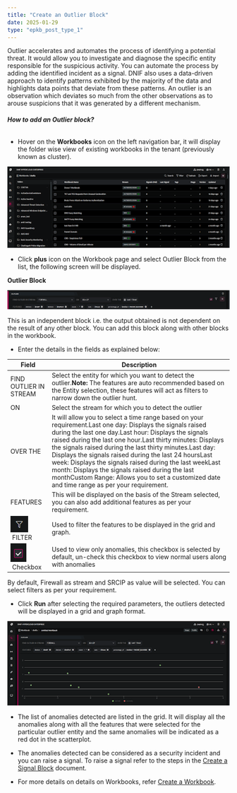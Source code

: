 ```yaml
---
title: "Create an Outlier Block"
date: 2025-01-29
type: "epkb_post_type_1"
---
```


  
Outlier accelerates and automates the process of identifying a potential threat. It would allow you to investigate and diagnose the specific entity responsible for the suspicious activity. You can automate the process by adding the identified incident as a signal. DNIF also uses a data-driven approach to identify patterns exhibited by the majority of the data and highlights data points that deviate from these patterns. An outlier is an observation which deviates so much from the other observations as to arouse suspicions that it was generated by a different mechanism.

###### **How to add an Outlier block?**

- Hover on the **Workbooks** icon on the left navigation bar, it will display the folder wise view of existing workbooks in the tenant (previously known as cluster).

![image 1-Dec-21-2023-05-12-27-6411-AM](./images-Create%20an%20Outlier%20Block/Create-an-Outlier-Block-1.png)

- Click **plus** icon on the Workbook page and select Outlier Block from the list, the following screen will be displayed.

**Outlier Block**

![image 2-Dec-21-2023-05-12-44-5744-AM](./images-Create%20an%20Outlier%20Block/Create-an-Outlier-Block-2.png)

This is an independent block i.e. the output obtained is not dependent on the result of any other block. You can add this block along with other blocks in the workbook.

- Enter the details in the fields as explained below:

| **Field** | **Description** |
| --- | --- |
| FIND OUTLIER IN STREAM | Select the entity for which you want to detect the outlier.**Note:** The features are auto recommended based on the Entity selection, these features will act as filters to narrow down the outlier hunt. |
| ON | Select the stream for which you to detect the outlier |
| OVER THE | It will allow you to select a time range based on your requirement.Last one day: Displays the signals raised during the last one day.Last hour: Displays the signals raised during the last one hour.Last thirty minutes: Displays the signals raised during the last thirty minutes.Last day: Displays the signals raised during the last 24 hoursLast week: Displays the signals raised during the last weekLast month: Displays the signals raised during the last monthCustom Range: Allows you to set a customized date and time range as per your requirement. |
| FEATURES | This will be displayed on the basis of the Stream selected, you can also add additional features as per your requirement. |
| ![image 3-Dec-21-2023-05-13-03-4211-AM](./images-Create%20an%20Outlier%20Block/Create-an-Outlier-Block-3.png) FILTER | Used to filter the features to be displayed in the grid and graph. |
| ![image 4-Dec-21-2023-05-13-13-9077-AM](./images-Create%20an%20Outlier%20Block/Create-an-Outlier-Block-4.png) Checkbox | Used to view only anomalies, this checkbox is selected by default, un-check this checkbox to view normal users along with anomalies |

By default, Firewall as stream and SRCIP as value will be selected. You can select filters as per your requirement.

- Click **Run** after selecting the required parameters, the outliers detected will be displayed in a grid and graph format.

![image 5-Dec-21-2023-05-13-34-5712-AM](./images-Create%20an%20Outlier%20Block/Create-an-Outlier-Block-5.png)

- The list of anomalies detected are listed in the grid. It will display all the anomalies along with all the features that were selected for the particular outlier entity and the same anomalies will be indicated as a red dot in the scatterplot.

- The anomalies detected can be considered as a security incident and you can raise a signal. To raise a signal refer to the steps in the [Create a Signal Block](https://dnif.it/kb/hunting-with-workbooks/getting-started-hunting-with-workbooks/create-a-signal-block/) document.

- For more details on details on Workbooks, refer [Create a Workbook](https://dnif.it/kb/hunting-with-workbooks/getting-started-hunting-with-workbooks/how-to-create-a-workbook-2/).
